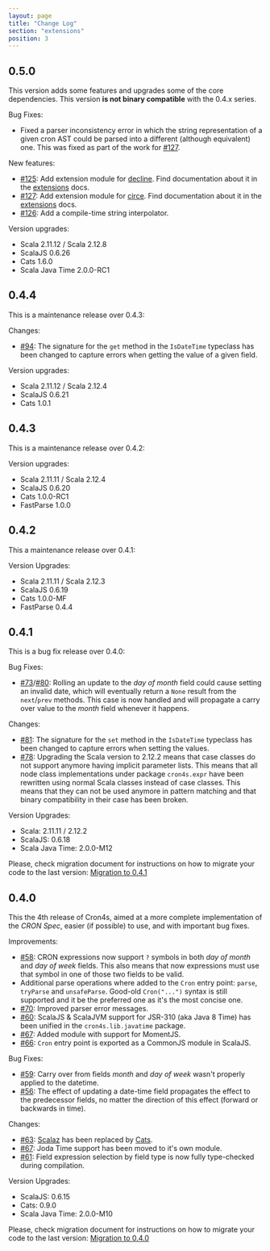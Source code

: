 ```yaml
---
layout: page
title: "Change Log"
section: "extensions"
position: 3
---
```


## 0.5.0

This version adds some features and upgrades some of the core dependencies. This version **is not binary compatible**
with the 0.4.x series.

Bug Fixes:

 * Fixed a parser inconsistency error in which the string representation of a given cron AST could be parsed into a
   different (although equivalent) one. This was fixed as part of the work for [#127](https://github.com/alonsodomin/cron4s/pull/127).

New features:

 * [#125](https://github.com/alonsodomin/cron4s/pull/125): Add extension module for [decline](http://ben.kirw.in/decline/).
   Find documentation about it in the [extensions](https://alonsodomin.github.io/cron4s/extensions.html) docs.
 * [#127](https://github.com/alonsodomin/cron4s/pull/127): Add extension module for [circe](http://circe.io).
   Find documentation about it in the [extensions](https://alonsodomin.github.io/cron4s/extensions.html) docs.
 * [#126](https://github.com/alonsodomin/cron4s/pull/126): Add a compile-time string interpolator.

Version upgrades:

 * Scala 2.11.12 / Scala 2.12.8
 * ScalaJS 0.6.26
 * Cats 1.6.0
 * Scala Java Time 2.0.0-RC1

## 0.4.4

This is a maintenance release over 0.4.3:

Changes:

 * [#94](https://github.com/alonsodomin/cron4s/pull/94): The signature for the `get` method in the `IsDateTime` typeclass
   has been changed to capture errors when getting the value of a given field.

Version upgrades:

 * Scala 2.11.12 / Scala 2.12.4
 * ScalaJS 0.6.21
 * Cats 1.0.1

## 0.4.3

This is a maintenance release over 0.4.2:

Version upgrades:

 * Scala 2.11.11 / Scala 2.12.4
 * ScalaJS 0.6.20
 * Cats 1.0.0-RC1
 * FastParse 1.0.0

## 0.4.2

This a maintenance release over 0.4.1:

Version Upgrades:

 * Scala 2.11.11 / Scala 2.12.3
 * ScalaJS 0.6.19
 * Cats 1.0.0-MF
 * FastParse 0.4.4

## 0.4.1

This is a bug fix release over 0.4.0:

Bug Fixes:

 * [#73](https://github.com/alonsodomin/cron4s/issues/73)/[#80](https://github.com/alonsodomin/cron4s/issues/73):
   Rolling an update to the _day of month_ field could cause setting an invalid date, which will eventually return
   a `None` result from the `next`/`prev` methods. This case is now handled and will propagate a carry over value to
   the _month_ field whenever it happens.
   
Changes:

 * [#81](https://github.com/alonsodomin/cron4s/pull/81): The signature for the `set` method in the `IsDateTime` typeclass
   has been changed to capture errors when setting the values.
 * [#78](https://github.com/alonsodomin/cron4s/pull/78): Upgrading the Scala version to 2.12.2 means that case classes
   do not support anymore having implicit parameter lists. This means that all node class implementations under package
   `cron4s.expr` have been rewritten using normal Scala classes instead of case classes. This means that they can not
   be used anymore in pattern matching and that binary compatibility in their case has been broken.

Version Upgrades:

 * Scala: 2.11.11 / 2.12.2
 * ScalaJS: 0.6.18
 * Scala Java Time: 2.0.0-M12

Please, check migration document for instructions on how to migrate your code to the last version:
 [Migration to 0.4.1](https://alonsodomin.github.io/cron4s/docs/migration/0_4_0.html)

## 0.4.0

This the 4th release of Cron4s, aimed at a more complete implementation of the _CRON Spec_, easier (if possible) to
 use, and with important bug fixes.

Improvements:

 * [#58](https://github.com/alonsodomin/cron4s/pull/58): CRON expressions now support `?` symbols in both _day of month_ 
   and _day of week_ fields. This also means that now expressions must use that symbol in one of those two fields to be valid.
 * Additional parse operations where added to the `Cron` entry point: `parse`, `tryParse` and `unsafeParse`. Good-old
   `Cron("...")` syntax is still supported and it be the preferred one as it's the most concise one.
 * [#70](https://github.com/alonsodomin/cron4s/pull/70): Improved parser error messages.
 * [#60](https://github.com/alonsodomin/cron4s/pull/60): ScalaJS & ScalaJVM support for JSR-310 (aka Java 8 Time) has
   been unified in the `cron4s.lib.javatime` package.
 * [#67](https://github.com/alonsodomin/cron4s/pull/67): Added module with support for MomentJS.
 * [#66](https://github.com/alonsodomin/cron4s/pull/66): `Cron` entry point is exported as a CommonJS module in ScalaJS.

Bug Fixes:
 
 * [#59](https://github.com/alonsodomin/cron4s/issues/59): Carry over from fields _month_ and _day of week_ wasn't
   properly applied to the datetime.
 * [#56](https://github.com/alonsodomin/cron4s/issues/56): The effect of updating a date-time field propagates the
   effect to the predecessor fields, no matter the direction of this effect (forward or backwards in time).
   
Changes:

 * [#63](https://github.com/alonsodomin/cron4s/pull/63): [Scalaz](http://scalaz.org) has been replaced by [Cats](http://www.typelevel.org/cats).
 * [#67](https://github.com/alonsodomin/cron4s/pull/67): Joda Time support has been moved to it's own module.
 * [#61](https://github.com/alonsodomin/cron4s/pull/61): Field expression selection by field type is now fully type-checked
   during compilation.
   
Version Upgrades:

 * ScalaJS: 0.6.15
 * Cats: 0.9.0
 * Scala Java Time: 2.0.0-M10
   
Please, check migration document for instructions on how to migrate your code to the last version:
 [Migration to 0.4.0](https://alonsodomin.github.io/cron4s/docs/migration/0_4_0.html) 
